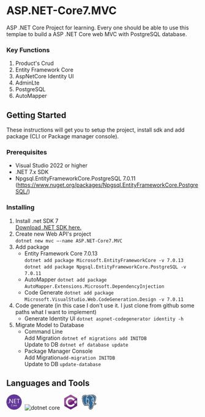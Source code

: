 # ASP.NET-Core7.MVC
ASP .NET Core Project for learning. Every one should be able to use this templae to build a ASP .NET Core web MVC with PostgreSQL database.

### Key Functions 
1. Product's Crud
2. Entity Framework Core
3. AspNetCore Identity UI
4. AdminLte
5. PostgreSQL
6. AutoMapper

## Getting Started
These instructions will get you to setup the project, install sdk and add package (CLI or Package manager console).

### Prerequisites
- Visual Studio 2022 or higher 
- .NET 7.x SDK  
- Npgsql.EntityFrameworkCore.PostgreSQL 7.0.11 (https://www.nuget.org/packages/Npgsql.EntityFrameworkCore.PostgreSQL/)

### Installing
1.  Install .net SDK 7<br>
[Download .NET SDK here.](https://dotnet.microsoft.com/en-us/download/visual-studio-sdks)
2.  Create new Web API's project<br>
`dotnet new mvc –-name ASP.NET-Core7.MVC`
3.  Add package
     - Entity Framework Core 7.0.13<br>
       `dotnet add package Microsoft.EntityFrameworkCore -v 7.0.13`<br>
       `dotnet add package Npgsql.EntityFrameworkCore.PostgreSQL -v 7.0.11`
     - AutoMapper
       `dotnet add package AutoMapper.Extensions.Microsoft.DependencyInjection`
     - Code Generate
        `dotnet add package Microsoft.VisualStudio.Web.CodeGeneration.Design -v 7.0.11`
4.  Code generate (in this case I don't use it. I just clone from github some paths what I want to implement)
     - Generate Identity UI
         `dotnet aspnet-codegenerator identity -h`
6.  Migrate Model to Database<br>
     - Command Line<br>
      Add Migration `dotnet ef migrations add INITDB`<br>
      Update to DB `dotnet ef database update`
     - Package Manager Console<br>
      Add Migration`add-migration INITDB`<br>
      Update to DB `update-database`
## Languages and Tools
<div>
  <img src="https://github.com/devicons/devicon/blob/master/icons/dotnetcore/dotnetcore-original.svg" title="dotnet core" alt="dotnet core" width="40" height="40"/>&nbsp;
  <img src="https://codeopinion.com/wp-content/uploads/2017/10/Bitmap-MEDIUM_Entity-Framework-Core-Logo_2colors_Square_Boxed_RGB.png" title="dotnet core" alt="dotnet core" width="40" height="40"/>&nbsp;
  <img src="https://github.com/devicons/devicon/blob/master/icons/csharp/csharp-original.svg" title="csharp" alt="csharp" width="40" height="40"/>&nbsp;
  <img src="https://github.com/devicons/devicon/blob/master/icons/postgresql/postgresql-original.svg" title="postgresql" alt="postgresql" width="40" height="40"/>&nbsp;
</div>
